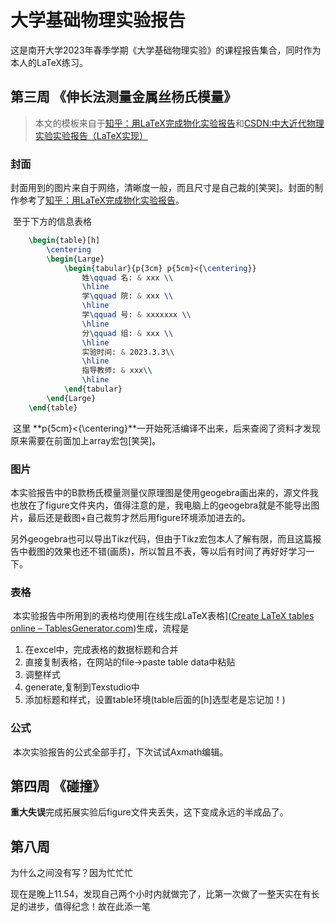 # 大学基础物理实验报告

这是南开大学2023年春季学期《大学基础物理实验》的课程报告集合，同时作为本人的LaTeX练习。

## 第三周 《伸长法测量金属丝杨氏模量》

> 本文的模板来自于[知乎：用LaTeX完成物化实验报告](https://zhuanlan.zhihu.com/p/31311327)和[CSDN:中大近代物理实验实验报告（LaTeX实现）](https://blog.csdn.net/m0_49180353/article/details/122735113)

### 封面

​		封面用到的图片来自于网络，清晰度一般，而且尺寸是自己裁的[笑哭]。封面的制作参考了[知乎：用LaTeX完成物化实验报告](https://zhuanlan.zhihu.com/p/31311327)。

​		至于下方的信息表格

```latex
	\begin{table}[h] 
		\centering	
		\begin{Large} 
			\begin{tabular}{p{3cm} p{5cm}<{\centering}}
				姓\qquad 名: & xxx \\
				\hline
				学\qquad 院: & xxx \\
				\hline
				学\qquad 号: & xxxxxxx \\
				\hline
				分\qquad 组: & xxx \\
				\hline
				实验时间: & 2023.3.3\\
				\hline
				指导教师: & xxx\\
				\hline
			\end{tabular}
		\end{Large}
	\end{table}
```

​		这里 **p{5cm}<{\centering}**一开始死活编译不出来，后来查阅了资料才发现原来需要在前面加上array宏包[笑哭]。

### 图片

​		本实验报告中的B款杨氏模量测量仪原理图是使用geogebra画出来的，源文件我也放在了figure文件夹内，值得注意的是，我电脑上的geogebra就是不能导出图片，最后还是截图+自己裁剪才然后用figure环境添加进去的。

​		另外geogebra也可以导出Tikz代码，但由于Tikz宏包本人了解有限，而且这篇报告中截图的效果也还不错(画质)，所以暂且不表，等以后有时间了再好好学习一下。

### 表格

​		本实验报告中所用到的表格均使用[在线生成LaTeX表格]([Create LaTeX tables online – TablesGenerator.com](https://www.tablesgenerator.com/))生成，流程是

1. 在excel中，完成表格的数据标题和合并
2. 直接复制表格，在网站的file->paste table data中粘贴
3. 调整样式
4. generate,复制到Texstudio中
5. 添加标题和样式，设置table环境(table后面的[h]选型老是忘记加！)

### 公式

​	本次实验报告的公式全部手打，下次试试Axmath编辑。

## 第四周 《碰撞》
**重大失误**完成拓展实验后figure文件夹丢失，这下变成永远的半成品了。



## 第八周

为什么之间没有写？因为忙忙忙

现在是晚上11.54，发现自己两个小时内就做完了，比第一次做了一整天实在有长足的进步，值得纪念！故在此添一笔
